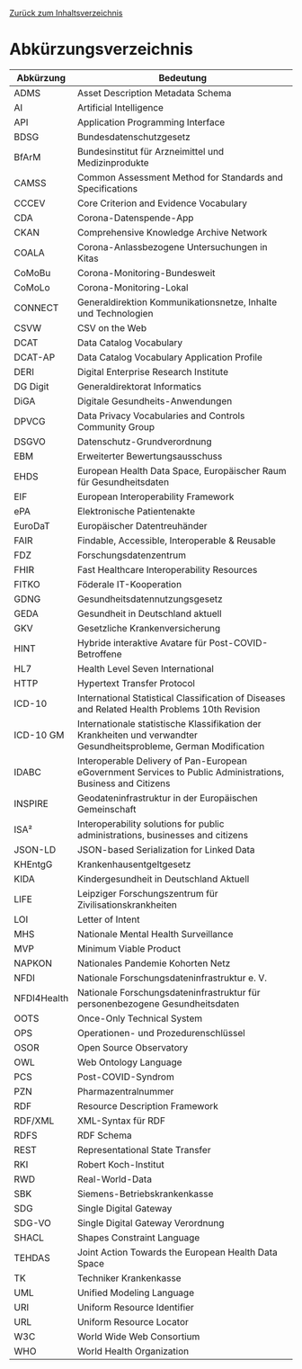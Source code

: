 [Zurück zum Inhaltsverzeichnis](https://healthdcat-ap-de.github.io/healthdcat-ap.de/report_stage_1.html)
# Abkürzungsverzeichnis
| Abkürzung | Bedeutung
| --- | --- |
| ADMS | Asset Description Metadata Schema
| AI | Artificial Intelligence
| API | Application Programming Interface
| BDSG | Bundesdatenschutzgesetz
| BfArM | Bundesinstitut für Arzneimittel und Medizinprodukte
| CAMSS | Common Assessment Method for Standards and Specifications
| CCCEV | Core Criterion and Evidence Vocabulary
| CDA | Corona-Datenspende-App
| CKAN | Comprehensive Knowledge Archive Network
| COALA | Corona-Anlassbezogene Untersuchungen in Kitas
| CoMoBu | Corona-Monitoring-Bundesweit
| CoMoLo | Corona-Monitoring-Lokal
| CONNECT | Generaldirektion Kommunikationsnetze, Inhalte und Technologien
| CSVW | CSV on the Web
| DCAT | Data Catalog Vocabulary
| DCAT-AP | Data Catalog Vocabulary Application Profile
| DERI | Digital Enterprise Research Institute
| DG Digit | Generaldirektorat Informatics
| DiGA | Digitale Gesundheits-Anwendungen
| DPVCG | Data Privacy Vocabularies and Controls Community Group
| DSGVO | Datenschutz-Grundverordnung
| EBM | Erweiterter Bewertungsausschuss
| EHDS | European Health Data Space, Europäischer Raum für Gesundheitsdaten
| EIF | European Interoperability Framework
| ePA | Elektronische Patientenakte
| EuroDaT | Europäischer Datentreuhänder
| FAIR | Findable, Accessible, Interoperable & Reusable
| FDZ | Forschungsdatenzentrum
| FHIR | Fast Healthcare Interoperability Resources
| FITKO | Föderale IT-Kooperation
| GDNG | Gesundheitsdatennutzungsgesetz
| GEDA | Gesundheit in Deutschland aktuell
| GKV | Gesetzliche Krankenversicherung
| HINT | Hybride interaktive Avatare für Post-COVID-Betroffene
| HL7 | Health Level Seven International
| HTTP | Hypertext Transfer Protocol
| ICD-10 | International Statistical Classification of Diseases and Related Health Problems 10th Revision
| ICD-10 GM | Internationale statistische Klassifikation der Krankheiten und verwandter Gesundheitsprobleme, German Modification
| IDABC | Interoperable Delivery of Pan-European eGovernment Services to Public Administrations, Business and Citizens
| INSPIRE | Geodateninfrastruktur in der Europäischen Gemeinschaft
| ISA² | Interoperability solutions for public administrations, businesses and citizens
| JSON-LD | JSON-based Serialization for Linked Data
| KHEntgG | Krankenhausentgeltgesetz
| KIDA | Kindergesundheit in Deutschland Aktuell
| LIFE | Leipziger Forschungszentrum für Zivilisationskrankheiten
| LOI | Letter of Intent
| MHS | Nationale Mental Health Surveillance
| MVP | Minimum Viable Product
| NAPKON | Nationales Pandemie Kohorten Netz
| NFDI | Nationale Forschungsdateninfrastruktur e. V.
| NFDI4Health | Nationale Forschungsdateninfrastruktur für personenbezogene Gesundheitsdaten
| OOTS | Once-Only Technical System
| OPS | Operationen- und Prozedurenschlüssel
| OSOR | Open Source Observatory
| OWL | Web Ontology Language
| PCS | Post-COVID-Syndrom
| PZN | Pharmazentralnummer
| RDF | Resource Description Framework
| RDF/XML | XML-Syntax für RDF
| RDFS | RDF Schema
| REST | Representational State Transfer
| RKI | Robert Koch-Institut
| RWD | Real-World-Data
| SBK | Siemens-Betriebskrankenkasse
| SDG | Single Digital Gateway
| SDG-VO | Single Digital Gateway Verordnung
| SHACL | Shapes Constraint Language
| TEHDAS | Joint Action Towards the European Health Data Space
| TK | Techniker Krankenkasse
| UML | Unified Modeling Language
| URI | Uniform Resource Identifier
| URL | Uniform Resource Locator
| W3C | World Wide Web Consortium
| WHO | World Health Organization
